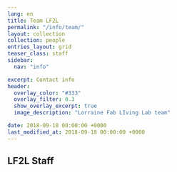 ```yaml
---
lang: en
title: Team LF2L
permalink: "/info/team/"
layout: collection
collection: people
entries_layout: grid
teaser_class: staff
sidebar:
  nav: "info"

excerpt: Contact info
header:
  overlay_color: "#333"
  overlay_filter: 0.3
  show_overlay_excerpt: true
  image_description: "Lorraine Fab LIving Lab team"

date: 2018-09-18 00:00:00 +0000
last_modified_at: 2018-09-18 00:00:00 +0000
---
```

	 

## LF2L Staff 















